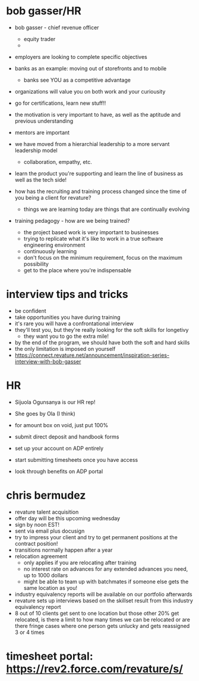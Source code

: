 # bob gasser/HR
- bob gasser - chief revenue officer
    - equity trader
    - 

- employers are looking to complete specific objectives
- banks as an example: moving out of storefronts and to mobile
    - banks see YOU as a competitive advantage
- organizations will value you on both work and your curiousity
- go for certifications, learn new stuff!!
- the motivation is very important to have, as well as the aptitude and previous understanding
- mentors are important
- we have moved from a hierarchial leadership to a more servant leadership model
    - collaboration, empathy, etc.
- learn the product you're supporting and learn the line of business as well as the tech side!
- how has the recruiting and training process changed since the time of you being a client for revature?
    - things we are learning today are things that are continually evolving
- training pedagogy - how are we being trained?
    - the project based work is very important to businesses
    - trying to replicate what it's like to work in a true software engineering environment
    - continuously learning
    - don't focus on the minimum requirement, focus on the maximum possibility
    - get to the place where you're indispensable

# interview tips and tricks
- be confident
- take opportunities you have during training
- it's rare you will have a confrontational interview
- they'll test you, but they're really looking for the soft skills for longetivy
    - they want you to go the extra mile!
- by the end of the program, we should have both the soft and hard skills
- the only limitation is imposed on yourself
- https://connect.revature.net/announcement/inspiration-series-interview-with-bob-gasser


# HR
- Sijuola Ogunsanya is our HR rep!
- She goes by Ola (I think)
- for amount box on void, just put 100%

- submit direct deposit and handbook forms
- set up your account on ADP entirely
- start submitting timesheets once you have access
- look through benefits on ADP portal

# chris bermudez
- revature talent acquisition
- offer day will be this upcoming wednesday
- sign by noon EST!
- sent via email plus docusign
- try to impress your client and try to get permanent positions at the contract position!
- transitions normally happen after a year
- relocation agreement
    - only applies if you are relocating after training
    - no interest rate on advances for any extended advances you need, up to 1000 dollars
    - might be able to team up with batchmates if someone else gets the same location as you!
- industry equivalency reports will be available on our portfolio afterwards
- revature sets up interviews based on the skillset result from this industry equivalency report
- 8 out of 10 clients get sent to one location but those other 20% get relocated, is there a limit to how many times we can be relocated or are there fringe cases where one person gets unlucky and gets reassigned 3 or 4 times

# timesheet portal: https://rev2.force.com/revature/s/
